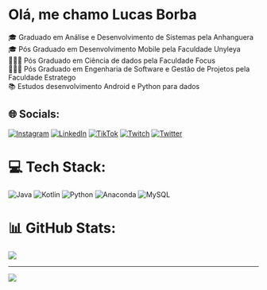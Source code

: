 
# Olá, me chamo Lucas Borba
🎓 Graduado em Análise e Desenvolvimento de Sistemas pela Anhanguera<br>🎓 Pós Graduado em Desenvolvimento Mobile pela Faculdade Unyleya<br>👩🏻‍🎓 Pós Graduado em Ciência de dados pela Faculdade Focus<br>👩🏻‍🎓 Pós Graduado em Engenharia de Software e Gestão de Projetos pela Faculdade Estratego<br>📚 Estudos desenvolvimento Android e Python para dados


## 🌐 Socials:
[![Instagram](https://img.shields.io/badge/Instagram-%23E4405F.svg?logo=Instagram&logoColor=white)](https://instagram.com/oliverborba/) [![LinkedIn](https://img.shields.io/badge/LinkedIn-%230077B5.svg?logo=linkedin&logoColor=white)](https://linkedin.com/in/lucas-oliveira-de-borba/) [![TikTok](https://img.shields.io/badge/TikTok-%23000000.svg?logo=TikTok&logoColor=white)](https://tiktok.com/@oliverborba) [![Twitch](https://img.shields.io/badge/Twitch-%239146FF.svg?logo=Twitch&logoColor=white)](https://twitch.tv/lucas_oliveira_0) [![Twitter](https://img.shields.io/badge/Twitter-%231DA1F2.svg?logo=Twitter&logoColor=white)](https://twitter.com/oliverborba) 

# 💻 Tech Stack:
![Java](https://img.shields.io/badge/java-%23ED8B00.svg?style=for-the-badge&logo=java&logoColor=white) ![Kotlin](https://img.shields.io/badge/kotlin-%230095D5.svg?style=for-the-badge&logo=kotlin&logoColor=white) ![Python](https://img.shields.io/badge/python-3670A0?style=for-the-badge&logo=python&logoColor=ffdd54) ![Anaconda](https://img.shields.io/badge/Anaconda-%2344A833.svg?style=for-the-badge&logo=anaconda&logoColor=white) ![MySQL](https://img.shields.io/badge/mysql-%2300f.svg?style=for-the-badge&logo=mysql&logoColor=white)
# 📊 GitHub Stats:

![](https://github-readme-streak-stats.herokuapp.com/?user=oliverborba&theme=dark&hide_border=false)<br/>

---
[![](https://visitcount.itsvg.in/api?id=oliverborba&icon=0&color=0)](https://visitcount.itsvg.in)

<!-- Proudly created with GPRM ( https://gprm.itsvg.in ) -->
